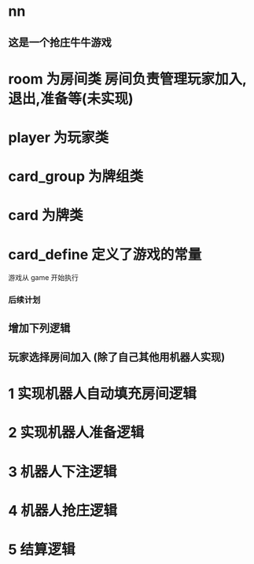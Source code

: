# nn
## 这是一个抢庄牛牛游戏

# room 为房间类  房间负责管理玩家加入,退出,准备等(未实现)
# player 为玩家类
# card_group 为牌组类
# card 为牌类
# card_define 定义了游戏的常量

游戏从 game 开始执行

### 后续计划
## 增加下列逻辑

## 玩家选择房间加入 (除了自己其他用机器人实现)
  # 1 实现机器人自动填充房间逻辑
  # 2 实现机器人准备逻辑
  # 3 机器人下注逻辑
  # 4 机器人抢庄逻辑
  # 5 结算逻辑
